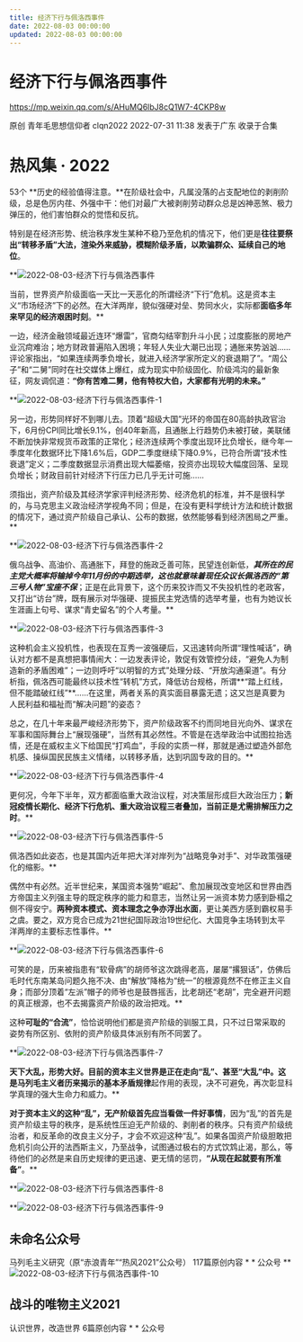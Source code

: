```yaml
---
title: 经济下行与佩洛西事件
date: 2022-08-03 00:00:00
updated: 2022-08-03 00:00:00
---
```



# 经济下行与佩洛西事件



https://mp.weixin.qq.com/s/AHuMQ6lbJ8cQ1W7-4CKP8w




原创 青年毛思想信仰者 clqn2022 2022-07-31 11:38 发表于广东
收录于合集
# 热风集 · 2022
53个
**历史的经验值得注意。**在阶级社会中，凡属没落的占支配地位的剥削阶级，总是色厉内荏、外强中干：他们对最广大被剥削劳动群众总是凶神恶煞、极力弹压的，他们害怕群众的觉悟和反抗。

特别是在经济形势、统治秩序发生某种不稳乃至危机的情况下，他们更是**往往要祭出“转移矛盾”大法，渲染外来威胁，模糊阶级矛盾，以欺骗群众、延续自己的地位**。

**![2022-08-03-经济下行与佩洛西事件](assets/2022-08-03-经济下行与佩洛西事件.jpeg)




当前，世界资产阶级面临一天比一天恶化的所谓经济“下行”危机。这是资本主义“市场经济”下的必然。在大洋两岸，貌似强硬对垒、势同水火，实际都**面临多年来罕见的经济艰困时刻**。**



一边，经济金融领域最近连环“爆雷”，官商勾结宰割升斗小民；过度膨胀的房地产业沉疴难治；地方财政普遍陷入困境；年轻人失业大潮已出现；通胀来势汹汹……评论家指出，“如果连续两季负增长，就进入经济学家所定义的衰退期了”。“周公子”和“二舅”同时在社交媒体上爆红，成为现实中阶级固化、阶级鸿沟的最新象征，网友调侃道：**“你有苦难二舅，他有特权大伯，大家都有光明的未来。”**



**![2022-08-03-经济下行与佩洛西事件-1](assets/2022-08-03-经济下行与佩洛西事件-1.jpeg)





另一边，形势同样好不到哪儿去。顶着“超级大国”光环的帝国在80高龄执政官治下，6月份CPI同比增长9.1%，创40年新高，且通胀上行趋势仍未被打破，美联储不断加快非常规货币政策的正常化；经济连续两个季度出现环比负增长，继今年一季度年化数据环比下降1.6%后，GDP二季度继续下降0.9%，已符合所谓“技术性衰退”定义；二季度数据显示消费出现大幅萎缩，投资亦出现较大幅度回落、呈现负增长；财政目前针对经济下行压力已几乎无计可施……

须指出，资产阶级及其经济学家评判经济形势、经济危机的标准，并不是很科学的，与马克思主义政治经济学视角不同；但是，在没有更科学统计方法和统计数据的情况下，通过资产阶级自己承认、公布的数据，依然能够看到经济困局之严重。**



**![2022-08-03-经济下行与佩洛西事件-2](assets/2022-08-03-经济下行与佩洛西事件-2.jpeg)




俄乌战争、高油价、高通胀下，拜登的施政乏善可陈，民望连创新低，**_其所在的民主党大概率将输掉今年11月份的中期选举，这也就意味着现任众议长佩洛西的“第三号人物”宝座不保_**；正是在此背景下，这个历来狡诈而又不失投机性的老政客，又打出“访台”牌，既有展示对华强硬、提振民主党选情的选举考量，也有为她议长生涯画上句号、谋求“青史留名”的个人考量。**



**![2022-08-03-经济下行与佩洛西事件-3](assets/2022-08-03-经济下行与佩洛西事件-3.png)




这种机会主义投机性，也表现在互秀一波强硬后，又迅速转向所谓“理性喊话”，确认对方都不是真想把事情闹大：一边发表评论，敦促有效管控分歧，“避免人为制造新的矛盾困难”；一边则呼吁“以明智的方式”处理分歧、“开放沟通渠道”。有分析指，佩洛西可能最终以技术性“转机”方式，降低访台规格，所谓**“踏上红线，但不能踏破红线”**……在这里，两者关系的真实面目暴露无遗；这又岂是真要为人民利益和福祉而“解决问题”的姿态？

总之，在几十年来最严峻经济形势下，资产阶级政客不约而同地目光向外、谋求在军事和国际舞台上“展现强硬”，当然有其必然性。不管是在选举政治中试图拉抬选情，还是在威权主义下给国民“打鸡血”，手段的实质一样，那就是通过塑造外部危机感、操纵国民民族主义情绪，以转移矛盾，达到巩固专政的目的。**



**![2022-08-03-经济下行与佩洛西事件-4](assets/2022-08-03-经济下行与佩洛西事件-4.jpeg)




更何况，今年下半年，双方都面临重大政治议程，对决策层形成巨大政治压力；**新冠疫情长期化、经济下行危机、重大政治议程三者叠加，当前正是尤需排解压力之时**。**



**![2022-08-03-经济下行与佩洛西事件-5](assets/2022-08-03-经济下行与佩洛西事件-5.jpeg)




佩洛西如此姿态，也是其国内近年把大洋对岸列为“战略竞争对手”、对华政策强硬化的缩影。**



偶然中有必然。近半世纪来，某国资本强势“崛起”、愈加展现改变地区和世界由西方帝国主义列强主导的既定秩序的能力和意志，当然让另一派资本势力感到卧榻之侧不得安宁。**两种资本模式、资本理念之争亦浮出水面**，更让美西方感到霸权易手之虞。要之，双方竞合已成为21世纪国际政治19世纪化、大国竞争主场转到太平洋两岸的主要标志性事件。**



**![2022-08-03-经济下行与佩洛西事件-6](assets/2022-08-03-经济下行与佩洛西事件-6.jpeg)




可笑的是，历来被指患有“软骨病”的胡师爷这次跳得老高，屡屡“撂狠话”，仿佛后毛时代东南某岛问题久拖不决、由“解放”降格为“统一”的根源竟然不在修正主义自身；而部分顶着“左派”帽子的师爷也是鼓唇摇舌，比老胡还“老胡”，完全避开问题的真正根源，也不去揭露资产阶级的政治把戏。**



这种**可耻的“合流”**，恰恰说明他们都是资产阶级的驯服工具，只不过日常采取的姿势有所区别、依附的资产阶级具体派别有所不同罢了。


**![2022-08-03-经济下行与佩洛西事件-7](assets/2022-08-03-经济下行与佩洛西事件-7.jpeg)





**天下大乱，形势大好。**目前的资本主义世界是正在走向“乱”、甚至“大乱”中。这是马列毛主义者历来揭示的**基本矛盾规律**起作用的表现，决不可避免，再次彰显科学真理的强大生命力和威力。**



**对于资本主义的这种“乱”，无产阶级首先应当看做一件好事情**，因为“乱”的首先是资产阶级主导的秩序，是系统性压迫无产阶级的、剥削者的秩序。只有资产阶级统治者，和反革命的改良主义分子，才会不欢迎这种“乱”。如果各国资产阶级胆敢把危机引向公开的法西斯主义，乃至战争，试图通过极右的方式饮鸩止渴，那么，等待他们的必然是来自历史规律的更迅速、更无情的惩罚，**“从现在起就要有所准备”**。**



**![2022-08-03-经济下行与佩洛西事件-8](assets/2022-08-03-经济下行与佩洛西事件-8.jpeg)




**![2022-08-03-经济下行与佩洛西事件-9](assets/2022-08-03-经济下行与佩洛西事件-9.png)



## 未命名公众号
马列毛主义研究（原“赤浪青年”“热风2021”公众号）
117篇原创内容
*
*
公众号
**![2022-08-03-经济下行与佩洛西事件-10](assets/2022-08-03-经济下行与佩洛西事件-10.png)



## 战斗的唯物主义2021
认识世界，改造世界
6篇原创内容
*
*
公众号

